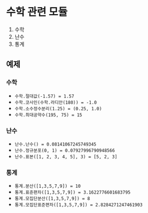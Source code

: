 # 수학 관련 모듈
1. 수학
2. 난수
3. 통계

## 예제

### 수학
* `수학.절대값(-1.57) = 1.57`
* `수학.코사인(수학.라디안(180)) = -1.0`
* `수학.소수정수분리(1.25) = (0.25, 1.0)`
* `수학.최대공약수(195, 75) = 15`

### 난수
* `난수.난수() = 0.08141067245749345`
* `난수.정규분포(0, 1) = 0.07927996790948566`
* `난수.표본([1, 2, 3, 4, 5], 3) = [5, 2, 3]`

### 통계
* `통계.분산([1,3,5,7,9]) = 10`
* `통계.표준편차([1,3,5,7,9]) = 3.1622776601683795`
* `통계.모집단분산([1,3,5,7,9]) = 8`
* `통계.모집단표준편차([1,3,5,7,9]) = 2.8284271247461903`

